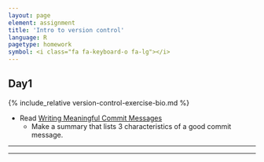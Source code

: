 ```yaml
---
layout: page
element: assignment
title: 'Intro to version control'
language: R
pagetype: homework
symbol: <i class="fa fa-keyboard-o fa-lg"></i>
---
```



## Day1

{% include_relative version-control-exercise-bio.md %}

- Read [Writing Meaningful Commit Messages](https://reflectoring.io/meaningful-commit-messages/)
  - Make a summary that lists 3 characteristics of a good commit message.

---
---
